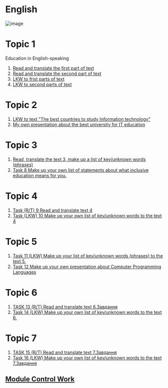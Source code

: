 # English

![image](https://user-images.githubusercontent.com/113579489/191612672-65b04513-7637-4c08-be7a-64c9e51cb070.png)

# Topic 1
Education in English-speaking

1. [Read and translate the first part of text](https://github.com/IllyaMarchevskyi/English_Education_System/blob/main/Read_and_translate_the_first_part.md)
2. [Read and translate the second part of text](https://github.com/IllyaMarchevskyi/English_Education_System/blob/main/Read_and_translate_the_second_part.md)
3. [LKW to frist parts of text](LKW_to_first_part.md)
4. [LKW to second parts of text](LKW_to_second_part.md)

# Topic 2

1. [LKW to text "The best countries to study Information technology"](w_t_2.md)
2. [My own presentation about the best university for IT education](text_2.md)

# Topic 3 

1. [Read, translate the text 3, make up a list of key/unknown words (phrases)](r_t_w_3.md)
2. [Task 8 Make up your own list of statements about what inclusive education means for you.]()

# Topic 4

1. [Task (R/T) 9 Read and translate text 4](r_t_4.md)
2. [Task (LKW) 10 Make up your own list of key/unknown words to the text 4](w_4.md)

# Topic 5

1. [Task 11 (LKW) Make up your list of key/unknown words (phrases) to the text 5.](w_5.md)
2. [Task 12 Make up your own presentation about Computer Programming Languages](w_5.md)

# Topic 6

1. [TASK 13 (R/T) Read and translate text 6.Завдання](r_t_6.md)
2. [Task 14 (LKW) Make up your own list of key/unknown words to the text 6.](w_6.md)

# Topic 7

1. [TASK 15 (R/T) Read and translate text 7.Завдання](r_t_7.md)
2. [Task 16 (LKW) Make up your own list of key/unknown words to the text 7.Завдання](w_7.md)

## [Module Control Work](module.md) 


